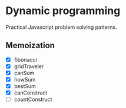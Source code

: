 # Dynamic programming

Practical Javascript problem solving patterns.

## Memoization

- [x] fibonacci
- [x] gridTraveler
- [x] canSum
- [x] howSum
- [x] bestSum
- [x] canConstruct
- [ ] countConstruct
